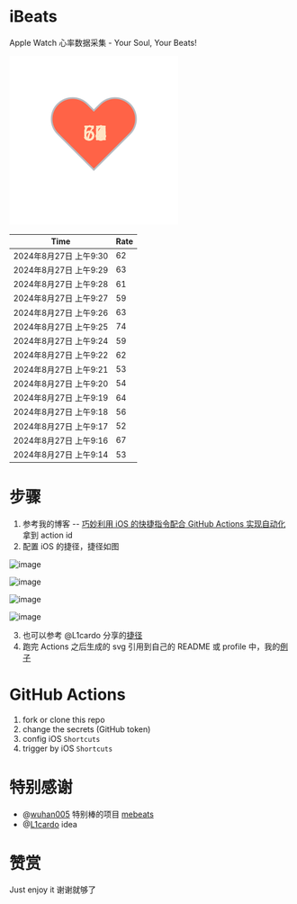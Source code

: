 # iBeats
Apple Watch 心率数据采集 - Your Soul, Your Beats!

![](./files/heart.svg)

<!--START_SECTION:my_heart_rate-->
| Time | Rate | 
 | ---- | ---- | 
| 2024年8月27日 上午9:30 | 62 |
| 2024年8月27日 上午9:29 | 63 |
| 2024年8月27日 上午9:28 | 61 |
| 2024年8月27日 上午9:27 | 59 |
| 2024年8月27日 上午9:26 | 63 |
| 2024年8月27日 上午9:25 | 74 |
| 2024年8月27日 上午9:24 | 59 |
| 2024年8月27日 上午9:22 | 62 |
| 2024年8月27日 上午9:21 | 53 |
| 2024年8月27日 上午9:20 | 54 |
| 2024年8月27日 上午9:19 | 64 |
| 2024年8月27日 上午9:18 | 56 |
| 2024年8月27日 上午9:17 | 52 |
| 2024年8月27日 上午9:16 | 67 |
| 2024年8月27日 上午9:14 | 53 |

<!--END_SECTION:my_heart_rate-->

# 步骤
1. 参考我的博客 -- [巧妙利用 iOS 的快捷指令配合 GitHub Actions 实现自动化](https://github.com/yihong0618/gitblog/issues/198) 拿到 action id
2. 配置 iOS 的捷径，捷径如图

![image](https://user-images.githubusercontent.com/15976103/122154218-0db0b480-ce97-11eb-93bb-5aec07c558dc.png)

![image](https://user-images.githubusercontent.com/15976103/122154236-186b4980-ce97-11eb-8e4b-70551a0391ae.png)

![image](https://user-images.githubusercontent.com/15976103/122154268-2d47dd00-ce97-11eb-902e-3acf292265a9.png)

![image](https://user-images.githubusercontent.com/15976103/122174055-fa144680-ceb4-11eb-9be2-3eb83cd516f7.png)

3. 也可以参考 @L1cardo 分享的[捷径](https://www.icloud.com/shortcuts/6ab6047b459c41ad822ad6b94b1c03d4)
4. 跑完 Actions 之后生成的 svg 引用到自己的 README 或 profile 中，我的[例子](https://github.com/yihong0618) 

# GitHub Actions

1. fork or clone this repo
2. change the secrets (GitHub token)
3. config iOS `Shortcuts` 
4. trigger by iOS `Shortcuts`

# 特别感谢
- @[wuhan005](https://github.com/wuhan005) 特别棒的项目 [mebeats](https://github.com/wuhan005/mebeats)
- @[L1cardo](https://github.com/L1cardo) idea

# 赞赏
Just enjoy it
谢谢就够了
